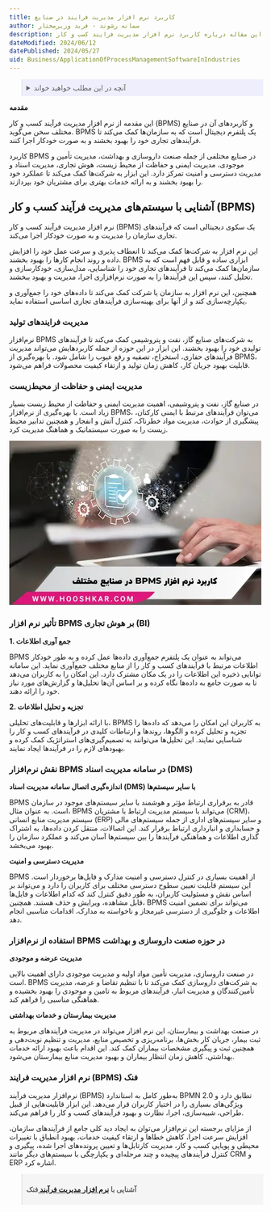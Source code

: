 ```yaml
---
title: کاربرد نرم افزار مدیریت فرایند در صنایع
author: سمانه رشوند - فربد وزیرمختار
description: این مقاله درباره کاربرد نرم افزار مدیریت فرایند کسب و کار (BPMS) در صنایع مختلف است. BPMS یک پلتفرم دیجیتالی است که به سازمان ها کمک می کند تا فرآیندهای تجاری خود را بهبود بخشند و به صورت خودکار اجرا کنند.
dateModified: 2024/06/12
datePublished: 2024/05/27
uid: Business/ApplicationOfProcessManagementSoftwareInIndustries
---
```


<blockquote style="background-color:#eeeefc; padding:0.5rem">

<details>
  <summary>آنچه در این مطلب خواهید خواند</summary>
  <ul>
    <li> آشنایی با سیستم‌های مدیریت فرآیند کسب و کار (BPMS)</li>
    <li>مدیریت فرایندهای تولید</li>
    <li>مدیریت ایمنی و حفاظت از محیط‌زیست</li>
    <li>تأثیر نرم‌افزار BPMS بر هوش تجاری (BI)</li>
    <li>نقش نرم‌افزار BPMS در سامانه مدیریت اسناد (DMS)</li>
    <li>استفاده از نرم‌افزار BPMS در حوزه صنعت داروسازی و بهداشت</li>
    <li>نرم افزار مدیریت فرایند (BPMS) فنک</li>
  </ul>
</details>
</blockquote>

**مقدمه**

این مقدمه از نرم‌ افزار مدیریت فرآیند کسب و کار (BPMS) و کاربردهای آن در صنایع مختلف سخن می‌گوید. BPMS یک پلتفرم دیجیتال است که به سازمان‌ها کمک می‌کند تا فرآیندهای تجاری خود را بهبود بخشند و به صورت خودکار اجرا کنند. 

کاربرد BPMS در صنایع مختلفی از جمله صنعت داروسازی و بهداشت، مدیریت تأمین و موجودی، مدیریت ایمنی و حفاظت از محیط زیست، هوش تجاری، مدیریت اسناد و مدیریت دسترسی و امنیت تمرکز دارد. این ابزار به شرکت‌ها کمک می‌کند تا عملکرد خود را بهبود بخشند و به ارائه خدمات بهتری برای مشتریان خود بپردازند.

## آشنایی با سیستم‌های مدیریت فرآیند کسب و کار (BPMS)

نرم ‌افزار مدیریت فرآیند کسب و کار (BPMS) یک سکوی دیجیتالی است که فرآیندهای تجاری سازمان را مدیریت و به صورت خودکار اجرا می‌کند.

 این نرم افزار به شرکت‌ها کمک می‌کند تا انعطاف ‌پذیری و سرعت عمل خود را افزایش داده و روند انجام کارها را بهبود بخشند.
BPMS ابزاری ساده و قابل فهم است که به سازمان‌ها کمک می‌کند تا فرآیندهای تجاری خود را شناسایی، مدل‌سازی، خودکارسازی و تحلیل کنند، سپس این فرآیندها را به صورت نرم‌افزاری اجرا، مدیریت و بهبود ببخشند.

همچنین، این نرم افزار به سازمان یا شرکت کمک می‌کند تا داده‌های خود را جمع‌آوری و یکپارچه‌سازی کند و از آنها برای بهینه‌سازی فرآیندهای تجاری اساسی استفاده نماید.

### مدیریت فرایندهای تولید

نرم‌افزار BPMS به شرکت‌های صنایع گاز، نفت و پتروشیمی کمک می‌کند تا فرآیندهای تولیدی خود را بهبود بخشند. این ابزار در این حوزه از جمله کاربردهایش می‌تواند مدیریت فرآیندهای حفاری، استخراج، تصفیه و رفع عیوب را شامل شود. با بهره‌گیری از BPMS، قابلیت بهبود جریان کار، کاهش زمان تولید و ارتقاء کیفیت محصولات فراهم می‌شود.

### مدیریت ایمنی و حفاظت از محیط‌زیست

در صنایع گاز، نفت و پتروشیمی، اهمیت مدیریت ایمنی و حفاظت از محیط زیست بسیار زیاد است. با بهره‌گیری از نرم‌افزار BPMS، می‌توان فرآیندهای مرتبط با ایمنی کارکنان، پیشگیری از حوادث، مدیریت مواد خطرناک، کنترل آتش و انفجار و همچنین تدابیر محیط زیست را به صورت سیستماتیک و هماهنگ مدیریت کرد.

![کاربرد bpms در صنایع](./Images/ApplicationOfProcessManagementSoftwareInIndustries.webp)

### تأثیر نرم افزار BPMS بر هوش تجاری (BI)

**1. جمع آوری اطلاعات**

BPMS می‌تواند به عنوان یک پلتفرم جمع‌آوری داده‌ها عمل کرده و به طور خودکار اطلاعات مرتبط با فرآیندهای کسب و کار را از منابع مختلف جمع‌آوری نماید. این سامانه توانایی ذخیره این اطلاعات را در یک مکان مشترک دارد، این امکان را به کاربران می‌دهد تا به صورت جامع به داده‌ها نگاه کرده و بر اساس آن‌ها تحلیل‌ها و گزارش‌های مورد نیاز خود را ارائه دهند.

**2. تجزیه و تحلیل اطلاعات**

با ارائه ابزارها و قابلیت‌های تحلیلی، BPMS به کاربران این امکان را می‌دهد که داده‌ها را تجزیه و تحلیل کرده و الگوها، روندها و ارتباطات کلیدی در فرآیندهای کسب و کار را شناسایی نمایند. این تحلیل‌ها می‌توانند به تصمیم‌گیری‌های استراتژیک کمک کرده و بهبودهای لازم را در فرآیندها ایجاد نمایند.

### نقش نرم‌افزار BPMS در سامانه مدیریت اسناد (DMS)

**اندازه‌گیری اتصال سامانه مدیریت اسناد (DMS) با سایر سیستم‌ها**

BPMS قادر به برقراری ارتباط مؤثر و هوشمند با سایر سیستم‌های موجود در سازمان است. به عنوان مثال، BPMS می‌تواند با سیستم مدیریت ارتباط با مشتریان (CRM)، سیستم مدیریت منابع انسانی (ERP) و سایر سیستم‌های اداری از جمله سیستم‌های مالی و حسابداری و انبارداری ارتباط برقرار کند. این اتصالات، منتقل کردن داده‌ها، به اشتراک گذاری اطلاعات و هماهنگی فرآیندها را بین سیستم‌ها آسان می‌کند و عملکرد سازمان را بهبود می‌بخشد.

**مدیریت دسترسی و امنیت**

BPMS از اهمیت بسیاری در کنترل دسترسی و امنیت مدارک و فایل‌ها برخوردار است. این سیستم قابلیت تعیین سطوح دسترسی مختلف برای کاربران را دارد و می‌تواند بر اساس نقش و مسئولیت کاربران، به طور دقیق کنترل کند که کدام اطلاعات و فایل‌ها قابل مشاهده، ویرایش و حذف هستند. همچنین، BPMS می‌تواند برای تضمین امنیت اطلاعات و جلوگیری از دسترسی غیرمجاز و ناخواسته به مدارک، اقدامات مناسبی انجام دهد.

### استفاده از نرم‌افزار BPMS در حوزه صنعت داروسازی و بهداشت

**مدیریت عرضه و موجودی**

در صنعت داروسازی، مدیریت تأمین مواد اولیه و مدیریت موجودی دارای اهمیت بالایی است. BPMS به شرکت‌های داروسازی کمک می‌کند تا با تنظیم تقاضا و عرضه، مدیریت تأمین‌کنندگان و مدیریت انبار، فرآیندهای مربوط به تامین و موجودی را بهبود بخشیده و هماهنگی مناسبی را فراهم کند.

**مدیریت بیمارستان و خدمات بهداشتی**

در صنعت بهداشت و بیمارستان، این نرم افزار  می‌تواند در مدیریت فرآیندهای مربوط به ثبت بیمار، جریان کار بخش‌ها، برنامه‌ریزی و تخصیص منابع، مدیریت و تنظیم نوبت‌دهی و همچنین ثبت و پیگیری مشخصات بیماران کمک کند. این اقدام باعث بهبود ارائه خدمات بهداشتی، کاهش زمان انتظار بیماران و بهبود مدیریت منابع بیمارستان می‌شود.

### نرم افزار مدیریت فرایند (BPMS) فنک

نرم‌افزار مدیریت فرآیند (BPMS) به‌طور کامل به استاندارد BPMN 2.0 تطابق دارد و ویژگی‌های بسیاری را در اختیار کاربران قرار می‌دهد. این ابزار قابلیت‌هایی از قبیل 
طراحی، شبیه‌سازی، اجرا، نظارت و بهبود فرآیندهای کسب و کار را فراهم می‌کند.


از مزایای برجسته این نرم‌افزار می‌توان به ایجاد دید کلی جامع از فرآیندهای سازمان، افزایش سرعت اجرا، کاهش خطاها و ارتقاء کیفیت خدمات، بهبود انطباق با تغییرات محیطی و پویایی کسب و کار، مدیریت کارتابل‌ها و تعیین پرونده‌های اجرا شده، پیگیری و کنترل فرآیندهای پیچیده و چند مرحله‌ای و یکپارچگی با سیستم‌های دیگر مانند CRM و ERP اشاره کرد.

<blockquote style="background-color:#f5f5f5; padding:0.5rem">
<p><strong>آشنایی با <a href="https://www.hooshkar.com/Software/Fennec/Module/BPMS" target="_blank">نرم افزار مدیریت فرآیند 
</a>فنک</p></strong></blockquote>
